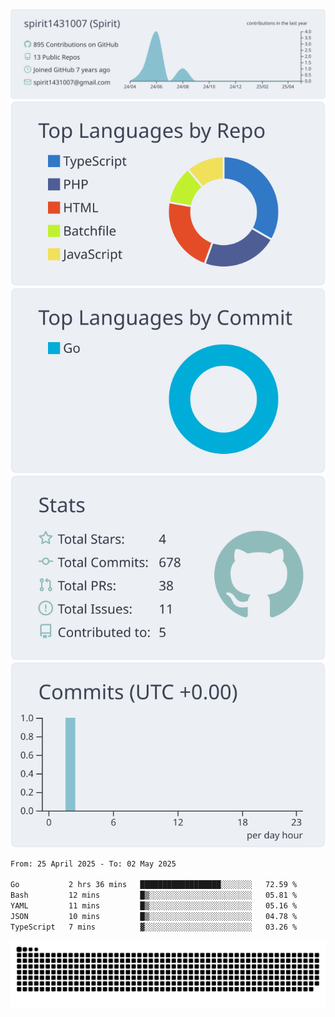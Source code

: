 [![](https://raw.githubusercontent.com/spirit1431007/spirit1431007/master/profile-summary-card-output/nord_bright/0-profile-details.svg)](https://git.io/spiritx)
[![](https://raw.githubusercontent.com/spirit1431007/spirit1431007/master/profile-summary-card-output/nord_bright/1-repos-per-language.svg)](https://git.io/spiritx) [![](https://raw.githubusercontent.com/spirit1431007/spirit1431007/master/profile-summary-card-output/nord_bright/2-most-commit-language.svg)](https://git.io/spiritx)
[![](https://raw.githubusercontent.com/spirit1431007/spirit1431007/master/profile-summary-card-output/nord_bright/3-stats.svg)](https://git.io/spiritx) [![](https://raw.githubusercontent.com/spirit1431007/spirit1431007/master/profile-summary-card-output/nord_bright/4-productive-time.svg)](https://git.io/spiritx)

<!--START_SECTION:waka-->

```txt
From: 25 April 2025 - To: 02 May 2025

Go           2 hrs 36 mins   ██████████████████░░░░░░░   72.59 %
Bash         12 mins         █▒░░░░░░░░░░░░░░░░░░░░░░░   05.81 %
YAML         11 mins         █▒░░░░░░░░░░░░░░░░░░░░░░░   05.16 %
JSON         10 mins         █▒░░░░░░░░░░░░░░░░░░░░░░░   04.78 %
TypeScript   7 mins          ▓░░░░░░░░░░░░░░░░░░░░░░░░   03.26 %
```

<!--END_SECTION:waka-->

![contribution](https://github.com/spirit1431007/spirit1431007/blob/output/github-contribution-grid-snake.svg)
